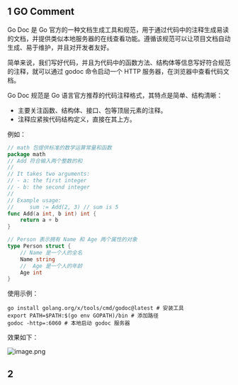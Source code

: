 ## 1 GO Comment

Go Doc 是 Go 官方的一种文档生成工具和规范，用于通过代码中的注释生成易读的文档，并提供类似本地服务器的在线查看功能。遵循该规范可以让项目文档自动生成、易于维护，并且对开发者友好。

简单来说，我们写好代码，并且为代码中的函数方法、结构体等信息写好符合规范的注释，就可以通过 godoc 命令启动一个 HTTP 服务器，在浏览器中查看代码文档。

Go Doc 规范是 Go 语言官方推荐的代码注释格式，其特点是简单、结构清晰：
- 主要关注函数、结构体、接口、包等顶层元素的注释。
- 注释应紧挨代码结构定义，直接在其上方。

例如：

```go
// math 包提供标准的数学运算常量和函数
package math
// Add 符合输入两个整数的和
//
// It takes two arguments:
// - a: the first integer
// - b: the second integer
//
// Example usage:
//     sum := Add(2, 3) // sum is 5
func Add(a int, b int) int {
    return a + b
}

// Person 表示拥有 Name 和 Age 两个属性的对象
type Person struct {
    // Name 是一个人的全名
    Name string
    //  Age 是一个人的年龄
    Age int
}
```

使用示例：

```shell
go install golang.org/x/tools/cmd/godoc@latest # 安装工具
export PATH=$PATH:$(go env GOPATH)/bin # 添加路径
godoc -http=:6060 # 本地启动 godoc 服务器
```

效果如下：

![image.png](https://ceyewan.oss-cn-beijing.aliyuncs.com/typora/20250129202857.png)

## 2 